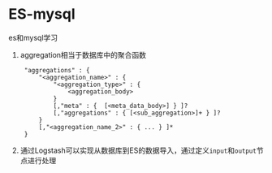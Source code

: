 # ES-mysql
es和mysql学习


1. aggregation相当于数据库中的聚合函数

		"aggregations" : {
		    "<aggregation_name>" : {
		        "<aggregation_type>" : {
		            <aggregation_body>
		        }
		        [,"meta" : {  [<meta_data_body>] } ]?
		        [,"aggregations" : { [<sub_aggregation>]+ } ]?
		    }
		    [,"<aggregation_name_2>" : { ... } ]*
		}
2. 通过Logstash可以实现从数据库到ES的数据导入，通过定义`input`和`output`节点进行处理